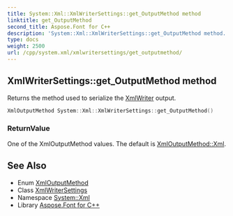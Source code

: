 ```yaml
---
title: System::Xml::XmlWriterSettings::get_OutputMethod method
linktitle: get_OutputMethod
second_title: Aspose.Font for C++
description: 'System::Xml::XmlWriterSettings::get_OutputMethod method. Returns the method used to serialize the XmlWriter output in C++.'
type: docs
weight: 2500
url: /cpp/system.xml/xmlwritersettings/get_outputmethod/
---
```

## XmlWriterSettings::get_OutputMethod method


Returns the method used to serialize the [XmlWriter](../../xmlwriter/) output.

```cpp
XmlOutputMethod System::Xml::XmlWriterSettings::get_OutputMethod()
```


### ReturnValue

One of the XmlOutputMethod values. The default is [XmlOutputMethod::Xml](../../xmloutputmethod/).

## See Also

* Enum [XmlOutputMethod](../../xmloutputmethod/)
* Class [XmlWriterSettings](../)
* Namespace [System::Xml](../../)
* Library [Aspose.Font for C++](../../../)

